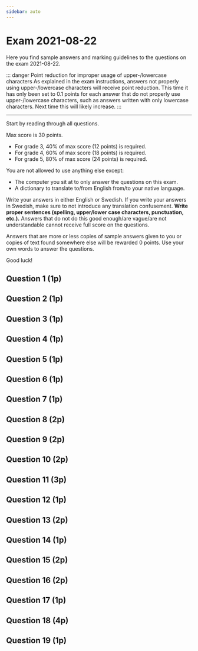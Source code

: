 ```yaml
---
sidebar: auto
---
```

<SetTitle title="Web Development - Advanced Concepts 2021" />

# Exam 2021-08-22
Here you find sample answers and marking guidelines to the questions on the exam 2021-08-22.

::: danger Point reduction for improper usage of upper-/lowercase characters
As explained in the exam instructions, answers not properly using upper-/lowercase characters will receive point reduction. This time it has only been set to 0.1 points for each answer that do not properly use upper-/lowercase characters, such as answers written with only lowercase characters. Next time this will likely increase.
:::

---

Start by reading through all questions.

Max score is 30 points.

* For grade 3, 40% of max score (12 points) is required.
* For grade 4, 60% of max score (18 points) is required.
* For grade 5, 80% of max score (24 points) is required.

You are not allowed to use anything else except:

* The computer you sit at to only answer the questions on this exam.
* A dictionary to translate to/from English from/to your native language.

Write your answers in either English or Swedish. If you write your answers in Swedish, make sure to not introduce any translation confusement. **Write proper sentences (spelling, upper/lower case characters, punctuation, etc.).** Answers that do not do this good enough/are vague/are not understandable cannot receive full score on the questions.

Answers that are more or less copies of sample answers given to you or copies of text found somewhere else will be rewarded 0 points. Use your own words to answer the questions.

Good luck!

## Question 1 (1p)
<ExamQuestion>
<template v-slot:question>

In client-side JavaScript, explain when you should use `anElement.innerText` and when you should use `anElement.innerHTML`.

</template>
<template v-slot:sample-answer>



</template>
<template v-slot:marking-guidelines>

* 0.5 points for general description.
* 0.5 points for specific example.

</template>
</ExamQuestion>




## Question 2 (1p)
<ExamQuestion>
<template v-slot:question>


Explain the difference between:

```js
document.querySelector('form').addEventListener('submit', handleSubmission)
```

And:

```js
document.querySelector('form').addEventListener('submit', handleSubmission())
```

</template>
<template v-slot:sample-answer>



</template>
<template v-slot:marking-guidelines>

* 0.5 points for explaining the problem.
* 0.5 points for describing a solution.

</template>
</ExamQuestion>




## Question 3 (1p)
<ExamQuestion>
<template v-slot:question>

Does the code below contain a XSS vulnerability hackers can exploit? Justify your answer.

**app.js**
```js
// ...
app.get('/sum', function(request, response){
  
  const model = {
    x: request.query.x,
    y: request.query.y,
    sum: request.query.x + request.query.y
  }
  
  response.render("sum.hbs", model)
  
})
// ...
```

**views/sum.hbs**
```html
<h1>Sum</h1>
{{{x}}} + {{{y}}} = {{{sum}}}
```
</template>
<template v-slot:sample-answer>



</template>
<template v-slot:marking-guidelines>

* 0.5 points for `x` and `y` always 0.
* 0.5 points for moving the two lines of code into the click listener.
* -0.25 points for not mentioning the problem with JS code executed before DOM loaded.

</template>
</ExamQuestion>




## Question 4 (1p)
<ExamQuestion>
<template v-slot:question>

Match each HTTP status code with its reason phrase.

Status codes: `200` `201` `400` `401` `405`

Reason Phrases: `Method Not Allowed` `OK` `Created` `Bad Request` `Unauthorized`

All needs to be matched correct to get any points.

</template>
<template v-slot:sample-answer>

`200` - `OK`\
`201` - `Created`\
`400` - `Bad Request`\
`401` - `Unauthorized`\
`405` - `Method Not Allowed`

</template>
<template v-slot:marking-guidelines>

* 1 point for all correct.

</template>
</ExamQuestion>



## Question 5 (1p)
<ExamQuestion>
<template v-slot:question>

Name three different events that can fire on a webpage, and explain when they fire.

</template>
<template v-slot:sample-answer>



</template>
<template v-slot:marking-guidelines>

* 0.5 points for when it should be sent in the query string.
* 0.5 points for when it should be sent in the body.
OR
* 0.25 points for saying something like "`POST`/`PUT`=body, `GET`/`DELETE`=query string".

</template>
</ExamQuestion>




## Question 6 (1p)
<ExamQuestion>
<template v-slot:question>

Carl is assigned the task to design a REST API. To delete movies in a specific genre a specific year, he decides clients should send an HTTP `DELETE` request to `/movies`, add the header `Content-Type: application/json` and in the body of the request add `{"year": 2000, "genre": "drama"}` (change `2000` and `"drama"` to desired values).

Is this a good or bad REST API design? Justify your answer.

**Note**: You don't need to worry about authorization in this question.

</template>
<template v-slot:sample-answer>

The `Content-Type` header is used in HTTP requests and responses to tell the receiver in which data format the body of the request/response is written in.

The `Accept` header is used in HTTP requests to specify which data format the body in the HTTP response should (preferably) be written in.

</template>
<template v-slot:marking-guidelines>

* 0.25 points for what `Content-Type` is used for.
* 0.25 points for `Content-Type` used in requests and responses.
* 0.25 points for what `Accept` is used for.
* 0.25 points for `Accept` is only used in requests.

</template>
</ExamQuestion>




## Question 7 (1p)
<ExamQuestion>
<template v-slot:question>

Explain what a docker container and a docker image is.

</template>
<template v-slot:sample-answer>

A *Docker Image* is a description of everything needed to run an application, including which operating system to use, which libraries the application needs, the code for the application, the command to start the application, etc.

A *Docker Container* is something we can use to run a Docker Image (by extension to run the application in the image) in an isolated environment.

</template>
<template v-slot:marking-guidelines>

* 0.5 points for correct Docker Image explanation (app, code, libs, etc.).
* 0.5 points for correct Docker Container explanation (run an image/the app in the image).
* -0.25 points for not mentioning what an image consists of.

</template>
</ExamQuestion>





## Question 8 (2p)
<ExamQuestion>
<template v-slot:question>

Explain to a web developer that knows nothing about scaling web applications how horizontal scaling works, and how you would solve the problems that comes with it. Be detailed.

</template>
<template v-slot:sample-answer>



</template>
<template v-slot:marking-guidelines>

* 2 point for correct answer and motivating why horizontal is harder (requires description of both ways).

</template>
</ExamQuestion>



## Question 9 (2p)
<ExamQuestion>
<template v-slot:question>

Alice is assigned the task to design a REST API clients can use to login and then create new blogposts belonging to that account. She decides that when a user logs in, the client obtains an access token (`THE.ACCESS.TOKEN`) containing the user's account id, which can be used to act on the behalf of that user. Then when the user wants to create a new blogpost belonging to her own account, the client sends an HTTP `POST` request to `/blogposts` with the headers `Authorization: Bearer THE.ACCESS.TOKEN` and `Content-Type: application/json`, and in the body pass `{"title": "The actual title", "content": "The blogpost text."}`.

Is this a good or bad design? Justify your answer.

</template>
<template v-slot:sample-answer>



</template>
<template v-slot:marking-guidelines>

* 1 point for correct answer and justification.

</template>
</ExamQuestion>



## Question 10 (2p)
<ExamQuestion>
<template v-slot:question>

Explain what MVC is, which parts it consists of and what each part is used for. Then also explain how web applications use MVC.

Don't write any code.

</template>
<template v-slot:sample-answer>

MVC is a design pattern describing a way to design/structure the code for the graphical user interface part of an application.

The MVC design pattern consists of three different parts: models, views and controllers.

* A *Model* contains the data that should be visualized in the GUI.
* A *View* contains the code that visualizes the data in a Model. 
* A *Controller* picks which Model and View that should be used, and also listen for user interaction in the View and do what the user wants when the interactions happens, such as changing the data in the Model or using another View.

When web applications make use of the MVC design pattern, Controllers listen for incoming HTTP requests, and when they receive one, they create a Model with the data that should be sent back, and then passes that data to a View, which embeds it in HTML code, and then the Controller sends back the HTML code from the View.

</template>
<template v-slot:marking-guidelines>

* 0.5 points for what MVC is.
* 0.33 points for each part name and description of each part.
* 0.5 points for how web applications makes use of MVC (controllers use HTTP, Views produces HTML).

</template>
</ExamQuestion>



## Question 11 (3p)
<ExamQuestion>
<template v-slot:question>

Explain what a three-layered architecture is, which parts it consists of and what each part is used for. Then also explain how web applications use a three-layered architecture.

Don't write any code.

</template>
<template v-slot:sample-answer>

A three-layered architecture is a way organize the code of an application in three different layers, each with their own responsibilities:

* The *Data Access Layer* contains the code for storing and retrieving the data the application needs to store. It usually provides CRUD (Create, Read, Update and Delete) operations for this.
* The *Business Logic Layer* contains the code for carrying out the tasks the user wants, such as computing for how many days the user has been using the application, computing how much the user should pay for the products put in a shopping bag, etc. It also contains authorization (for example, only allow the user to use the application if the user has paid for the application of if the test period is not yet over) and validation (e.g. checking if data entered in forms are valid).
* The *Presentation Layer* is responsible for implementing an interface through which the application can be used, for example a graphical user interface that humans can use. When the interfaced is used (for example a button is clicked), the Presentation Layer asks the Business Logic Layer to execute the task the button is associated with.

In web applications, the Presentation Layer is responsible for receiving HTTP requests, and then ask the Business Logic Layer to carry out the requests. The Data Access Layer often store the data in a database. The Presentation Layer is also responsible for generating the HTTP response to send back, containing the HTML and CSS code the web browser use to display the webpage in the response.

</template>
<template v-slot:marking-guidelines>

* 0.5 points for what it is.
* 0.25 points for each part name.
* 0.25 points for each part used for.
* 0.5 points for how web app use it.
* 0.5 points for good quality answers.

</template>
</ExamQuestion>



## Question 12 (1p)
<ExamQuestion>
<template v-slot:question>

In a three-layered architecture for a web application, is it only in the Presentation Layer we need to think about security vulnerabilities hackers can take advantage of? Justify your answer.

</template>
<template v-slot:sample-answer>



</template>
<template v-slot:marking-guidelines>

* 0.33 points for correct method.
* 0.33 points for `delete` not in URI.
* 0.33 points for the body info in the query string.

</template>
</ExamQuestion>



## Question 13 (2p)
<ExamQuestion>
<template v-slot:question>

Explain what a JWT is, which parts it consists of and what each part is used for. Make sure to mention all details so the reader understand why they are secure to use.


</template>
<template v-slot:sample-answer>

A JSON Web Token (JWT) is a string that represents some data called *claims*. JWTs are self-contained, meaning the data is stored in the token itself (compared to other type of tokens that can be only identifiers for where the data is stored).

A JWT consists of three parts and has the format `aaa.bbb.ccc`:

* The `aaa` part is the Header. It contains meta information about the token, such as which type of token it is, and which algorithm that was used to compute the Signature (third part) of the token. This information is expressed as a JSON object, which then is encoded in Base64Url format.
* The `bbb` part is the Payload. It contains the claims the token represents. The claims are expressed as a JSON object, which then is encoded in Base64Url format.
* The `ccc` part is the Signature. The one who creates the token decides what should be put in the token (i.e. the `aaa` and `bbb` part), then it uses the algorithm specified in the Header to compute the Signature, which is a signed value of the `aaa.bbb` part. The creator can then use the Signature to verify that no one has changed the data in the token (e.g. compute it again in a token it receives, and see that it matches the Signature in the received token), i.e. the token was created by itself.

One way to compute the Signature is by hashing `aaa.bbb` concatenated with a secret string only the creator knows. This way, if a hacker changes the claims in the token after having received it, the creator will compute a different signature, and find the token invalid. For a hacker to make a valid token, she also needs to change the signature to a valid signature, but she can't do that since she doesn't know the secret string the creator is using.

</template>
<template v-slot:marking-guidelines>

* 0.25 points for "what it is" (`aaa.bbb.ccc` format, etc.).
* 0.25 points for each part name.
* 0.25 points for each part description.
* 0.25 points for answers that clearly explains why they are secure (among other things, that the server re-computes the signature each time it receives the token).

</template>
</ExamQuestion>



## Question 14 (1p)
<ExamQuestion>
<template v-slot:question>

In a three layered architecture, give an example of an implementation detail that should not be exposed to the next layer. Choose whichever layer you want. Justify your answer.

</template>
<template v-slot:sample-answer>



</template>
<template v-slot:marking-guidelines>

* 1 point for correct explanation.
* -0.25 points for saying ID Tokens are more secure.

</template>
</ExamQuestion>



## Question 15 (2p)
<ExamQuestion>
<template v-slot:question>

The function `addBlogpost()` is in a blogpost repository in the Data Access Layer of a three layered application that stores its resources in a relational database. On the website, users can create their own accounts and then create blogposts belonging to their own account.

```js
function addBlogpost(blogpost, callback){
    
    const query = `
        INSERT INTO blogposts (accountId, title, content) VALUES(?, ?, ?)
    `
    
    const values = [
        blogpost.accountId,
        blogpost.title,
        blogpost.content
    ]
    
    db.query(query, values, function(error, results){
        if(error){
            callback("DB Communication error.")
        }else{
            callback(null, results.insertId)
        }
    })
    
}
```

What's wrong with the current implementation of the function? Explain how you would solve that problem (in words, don't write any code).

</template>
<template v-slot:sample-answer>



</template>
<template v-slot:marking-guidelines>

* 1 point for correct answer and valid justification.

</template>
</ExamQuestion>




## Question 16 (2p)
<ExamQuestion>
<template v-slot:question>

Describe a case where you need to add CORS support to your web application. Then also describe how you would add support for it (in general, and not in a specific framework).

</template>
<template v-slot:sample-answer>



</template>
<template v-slot:marking-guidelines>

* 0 points for just saying something like "hacker can get sensitive information" without any details.
* 0.66 points for hacker have put bad client-side code on a website.
* 0.66 points for that the hacker must trick the user to that website.
* 0.66 points for what the back client-side code does.

::: warning Note!
Answers that make it sound like hackers could exploit this on any website is at most rewarded 0.66 points.
:::

</template>
</ExamQuestion>




## Question 17 (1p)
<ExamQuestion>
<template v-slot:question>

Explain what a CORS preflight request is, and give example of when one is needed.

</template>
<template v-slot:sample-answer>



</template>
<template v-slot:marking-guidelines>



</template>
</ExamQuestion>




## Question 18 (4p)
<ExamQuestion>
<template v-slot:question>

The function `getMovieById()` can be used to fetch a movie with a specific id asynchronously from the server like this:

```js
getMovieById(3, function(movie, error){
    if(error){
        // Couldn't fetch the movie.
    }else{
        // Do something with the movie.
        // movie = {id: 3, title: "Hello!", producerId: 123, categoryId: 45}
    }
})
```

The function `getProducerById()` can be used to fetch a producer with a specific id asynchronously from the server like this:

```js
getProducerById(5, function(producer, error){
    if(error){
        // Couldn't fetch the producer.
    }else{
        // Do something with the producer.
        // producer = {id: 5, name: "Robin"}
    }
})
```

The function `getCategoryById()` can be used to fetch a category with a specific id asynchronously from the server like this:

```js
getCategoryById(7, function(category, error){
    if(error){
        // Couldn't fetch the category.
    }else{
        // Do something with the category.
        // category = {id: 7, name: "Comedy"}
    }
})
```

Create the function `getMovieByIdWithProducerAndCategory()`, that fetches a movie with a specific id, and then fetches the producer and the category the movie belongs too, so it can be used like this:

```js
getMovieByIdWithProducerAndCategory(4, function(movie, producer, category, error){
    if(error){
        // Couldn't fetch all three resources.
    }else{
        // Could fetch all three resources.
        // movie = {id: 4, title: "Hello!", producerId: 32, categoryId: 45}
        // producer = {id: 32, name: "Jessie"}
        // category = {id: 45, name: "Horror"}
    }
})
```

Important details:

* The callback function should be called only one time.
* As soon as any function gives an error, the callback function should be called with that error (the other arguments should be `null`).
* The data should be fetched as fast as possible (loading times should be minimized).

</template>
<template v-slot:sample-answer>

```js
function getMovieByIdWithProducerAndCategory(movieId, callback){
    
    getMovieById(movieId, function(movie, error){
        
        if(error){
            callback(null, null, null, error)
        }else{
            
            let producerError = null
            let fetchedProducer = null
            let categoryError = null
            let fetchedCategory = null
            
            getProducerById(movie.producerId, function(producer, error){
                producerError = error
                fetchedProducer = producer
                sendBackIfDone()
            })
            
            getCategoryById(movie.categoryId, function(category, error){
                categoryError = error
                fetchedCategory = category
                sendBackIfDone()
            })
            
            let hasSentBack = false
            function sendBackIfDone(){
                if(!hasSentBack){
                    const error = producerError || categoryError
                    if(error){
                        callback(null, null, null, error)
                        hasSentBack = true
                    }else if(fetchedProducer && fetchedCategory){
                        callback(movie, producer, category, null)
                        hasSentBack = true
                    }
                }
            }
            
        }
        
    })
    
}
```

</template>
<template v-slot:marking-guidelines>

Parallel version:

* 0.5 points for sending requests in parallel.
* 1.5 points for also using callback correct.

Sequential version:

* 0.5 points for sending requests sequentially.
* 1.5 points for also using callback correct.

For each version:

* -0.1 point for missing function keyword.
* -0.1 points for not using const/let/var correct.
* -0.25 points for code duplication.
* -0.25 points for passing wrong type of values to callback.
* -0.5 points for mixing parallel and sequential.
* -0.5 points for callback being called multiple times.
* -0.25 points for not using loop.
* -0.1 points for not write loop header correct.
* -0.1 points for using global variable.
* -0.1 points for indentation error.
* -0.1 points for spelling mistake in function/variable.

</template>
</ExamQuestion>




## Question 19 (1p)
<ExamQuestion>
<template v-slot:question>

The JavaScript function `setTimeout()` can be used to schedule a call to a function in the future. Example:

```js
setTimeout(function(){
    // The code here in the function runs 1000 ms later.
}, 1000)
```

The function `getInfo()` can be used to fetch some info from a server. Sample usage:

```js
getInfo(function(info){
    // This code runs when we have got the info.
})
```

As you can see, `getInfo()` is asynchronous, and it might take a few seconds before it has fetched the info from the server and passed it to the callback function.

Your task is to implement the function `getInfoOrFail()` that works according to the sample usage below.

```js
getInfoOrFail(function(didGetInfo, info){ // didGetInfo is a boolean.
    if(!didGetInfo){
        // The server did not send back info within 3 seconds.
    }else{
        // We got info within 3 seconds.
    }
})
```

The callback function passed to `getInfoOrFail()` should only be called once.

</template>
<template v-slot:marking-guidelines>

* 1 point for correct answer.
* -0.1 for passing wrong error to callback.

</template>
</ExamQuestion>